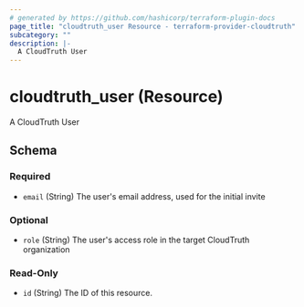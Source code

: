 ```yaml
---
# generated by https://github.com/hashicorp/terraform-plugin-docs
page_title: "cloudtruth_user Resource - terraform-provider-cloudtruth"
subcategory: ""
description: |-
  A CloudTruth User
---
```


# cloudtruth_user (Resource)

A CloudTruth User



<!-- schema generated by tfplugindocs -->
## Schema

### Required

- `email` (String) The user's email address, used for the initial invite

### Optional

- `role` (String) The user's access role in the target CloudTruth organization

### Read-Only

- `id` (String) The ID of this resource.



